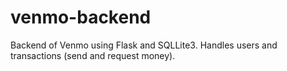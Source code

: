 # venmo-backend

Backend of Venmo using Flask and SQLLite3. Handles users and transactions (send and request money). 
